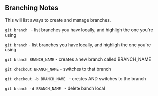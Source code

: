 ## Branching Notes

This will list aways to create and manage branches.

`git branch ` - list branches you have locally, and highligh the one you're using

`git branch` - list branches you have locally, and highligh the one you're using

`git branch BRANCH_NAME` - creates a new branch called BRANCH_NAME

`git checkout BRANCH_NAME` - switches to that branch

`git checkout -b BRANCH_NAME ` - creates AND switches to the branch 

`git branch -d BRANCH_NAME ` - delete banch local

